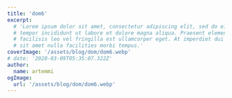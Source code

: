 ```yaml
---
title: 'dom6'
excerpt:
  # 'Lorem ipsum dolor sit amet, consectetur adipiscing elit, sed do eiusmod
  # tempor incididunt ut labore et dolore magna aliqua. Praesent elementum
  # facilisis leo vel fringilla est ullamcorper eget. At imperdiet dui accumsan
  # sit amet nulla facilities morbi tempus.'
coverImage: '/assets/blog/dom/dom6.webp'
# date: '2020-03-09T05:35:07.322Z'
author:
  name: artemmi
ogImage:
  url: '/assets/blog/dom/dom6.webp'
---
```

